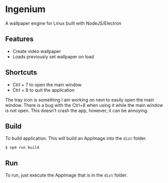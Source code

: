 # Ingenium

A wallpaper engine for Linux built with NodeJS/Electron

## Features

- Create video wallpaper
- Loads previously set wallpaper on load

## Shortcuts

- Ctrl + 7 to open the main window
- Ctrl + 8 to quit the application

The tray icon is something I am working on next to easily open the main window. There is a bug with the Ctrl+8 when using it while the main window is not open. This doesn't crash the app, however, it can be annoying.

## Build

To build application. This will build an AppImage into the `dist` folder.

```
$ npm run build
```

## Run

To run, just execute the AppImage that is in the `dist` folder.
